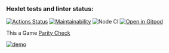### Hexlet tests and linter status:

[![Actions Status](https://github.com/AllAGuskova/frontend-project-lvl1/workflows/hexlet-check/badge.svg)](https://github.com/AllAGuskova/frontend-project-lvl1/actions)
[![Maintainability](https://api.codeclimate.com/v1/badges/a77b22b763b9e0648e92/maintainability)](https://codeclimate.com/github/AllAGuskova/frontend-project-lvl1/maintainability)
![Node CI](https://github.com/AllAGuskova/frontend-project-lvl1/actions/workflows/github-actions-demo.yml/badge.svg)
[![Open in Gitpod](https://gitpod.io/button/open-in-gitpod.svg)](https://gitpod.io/#<your-project-url>)


This a Game  [Parity Check](https://asciinema.org/a/qFjk0KgqJBoU2prScxn2B4QzB)

[![demo](https://asciinema.org/a/qFjk0KgqJBoU2prScxn2B4QzB.svg)](https://asciinema.org/a/qFjk0KgqJBoU2prScxn2B4QzB?autoplay=1) 
